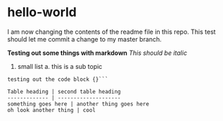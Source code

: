 # hello-world
I am now changing the contents of the readme file in this repo. This test should let me commit a change to my master branch.

**Testing out some things with markdown** *This should be italic*

1. small list
  a. this is a sub topic
  
``` this should be a code block
testing out the code block {}```
  
Table heading | second table heading
------------- | --------------------
something goes here | another thing goes here
oh look another thing | cool
